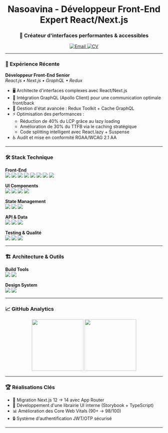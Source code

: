 <h1 align="center">Nasoavina - Développeur Front-End Expert React/Next.js</h1>
<h3 align="center">🚀 Créateur d'interfaces performantes & accessibles</h3>

<p align="center">
  <a href="mailto:nasoavina.m@gmail.com">
    <img src="https://img.shields.io/badge/Gmail-EA4335?style=for-the-badge&logo=gmail&logoColor=white" alt="Email">
  </a>
  <a href="https://www.nasoavina.site/cv/Nasoavina-CV.pdf" target="_blank">
    <img src="https://img.shields.io/badge/CV-4285F4?style=for-the-badge&logo=adobe-acrobat-reader&logoColor=white" alt="CV">
  </a>
</p>

---

### 💼 Expérience Récente

**Développeur Front-End Senior**  
_React.js • Next.js • GraphQL • Redux_

- 🖥 Architecte d'interfaces complexes avec React/Next.js
- 🔗 Intégration GraphQL (Apollo Client) pour une communication optimale front/back
- 🧮 Gestion d'état avancée : Redux Toolkit + Cache GraphQL
- ⚡ Optimisation des performances :
  - Réduction de 40% du LCP grâce au lazy loading
  - Amélioration de 30% du TTFB via le caching stratégique
  - Code splitting intelligent avec React.lazy + Suspense
- ♿ Audit et mise en conformité RGAA/WCAG 2.1 AA

---

### 🛠 Stack Technique

**Front-End**  
<img src="https://img.shields.io/badge/HTML5-E34F26?style=flat&logo=html5&logoColor=white"/>
<img src="https://img.shields.io/badge/Sass-CC6699?style=flat&logo=sass&logoColor=white"/>
<img src="https://img.shields.io/badge/JavaScript-F7DF1E?style=flat&logo=javascript&logoColor=black"/>
<img src="https://img.shields.io/badge/React-61DAFB?style=flat&logo=react&logoColor=black"/>
<img src="https://img.shields.io/badge/Next.js-000000?style=flat&logo=nextdotjs&logoColor=white"/>
<img src="https://img.shields.io/badge/TypeScript-3178C6?style=flat&logo=typescript&logoColor=white"/>
<img src="https://img.shields.io/badge/Gatsby.js-663399?style=flat&logo=gatsby&logoColor=white"/>
<img src="https://img.shields.io/badge/Webpack-8DD6F9?style=flat&logo=webpack&logoColor=black"/>

**UI Components**  
<img src="https://img.shields.io/badge/Tailwind_CSS-06B6D4?style=flat&logo=tailwind-css&logoColor=white"/>
<img src="https://img.shields.io/badge/Radix_UI-161618?style=flat&logo=radix-ui&logoColor=white"/>
<img src="https://img.shields.io/badge/Shadcn/ui-0F172A?style=flat&logo=tailwindcss&logoColor=38BDF8"/>
<img src="https://img.shields.io/badge/Preline_UI-3167FF?style=flat&logo=preline&logoColor=white"/>

**State Management**  
<img src="https://img.shields.io/badge/Redux-764ABC?style=flat&logo=redux&logoColor=white"/>
<img src="https://img.shields.io/badge/Zustand-764ABC?style=flat&logo=zustand&logoColor=white"/>
<img src="https://img.shields.io/badge/React_Query-FF4154?style=flat&logo=react-query&logoColor=white"/>

**API & Data**  
<img src="https://img.shields.io/badge/GraphQL-E10098?style=flat&logo=graphql&logoColor=white"/>
<img src="https://img.shields.io/badge/Apollo_Client-311C87?style=flat&logo=apollographql&logoColor=white"/>
<img src="https://img.shields.io/badge/REST-FF6F61?style=flat&logo=json&logoColor=white"/>

**Testing & Qualité**  
<img src="https://img.shields.io/badge/Playwright-2EAD33?style=flat&logo=playwright&logoColor=white"/>
<img src="https://img.shields.io/badge/Jest-C21325?style=flat&logo=jest&logoColor=white"/>
<img src="https://img.shields.io/badge/Lighthouse-F44B21?style=flat&logo=lighthouse&logoColor=white"/>

---

### 🏗 Architecture & Outils

**Build Tools**  
<img src="https://img.shields.io/badge/Turborepo-EF4444?style=flat&logo=turborepo&logoColor=white"/>
<img src="https://img.shields.io/badge/Vite-646CFF?style=flat&logo=vite&logoColor=white"/>

**Design System**  
<img src="https://img.shields.io/badge/Storybook-FF4785?style=flat&logo=storybook&logoColor=white"/>
<img src="https://img.shields.io/badge/Figma-F24E1E?style=flat&logo=figma&logoColor=white"/>

---

### 📈 GitHub Analytics

<div align="center">
  <img height="165" src="https://github-readme-stats.vercel.app/api?username=nassoa&show_icons=true&theme=radical&hide=stars,prs"/>
  <img height="165" src="https://github-readme-stats.vercel.app/api/top-langs/?username=nassoa&layout=compact&theme=radical"/>
</div>

---

### 🏆 Réalisations Clés

- 🚀 Migration Next.js 12 → 14 avec App Router
- 🧩 Développement d'une librairie UI interne (Storybook + TypeScript)
- 📊 Amélioration des Core Web Vitals (90+ → 98/100)
- 🔒 Système d'authentification JWT/OTP sécurisé

---
